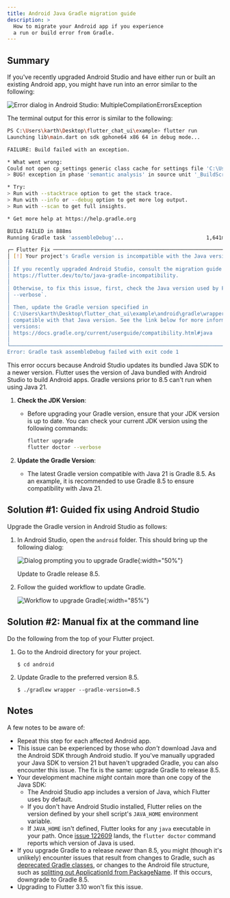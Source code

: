 ```yaml
---
title: Android Java Gradle migration guide
description: >
  How to migrate your Android app if you experience
  a run or build error from Gradle.
---
```


## Summary

If you've recently upgraded Android Studio and have either
run or built an existing Android app,
you might have run into an error similar to the following:

![Error dialog in Android Studio: MultipleCompilationErrorsException](/assets/images/docs/releaseguide/android-studio-error.png)

The terminal output for this error is similar to the following:

```sh
PS C:\Users\karth\Desktop\flutter_chat_ui\example> flutter run
Launching lib\main.dart on sdk gphone64 x86 64 in debug mode...

FAILURE: Build failed with an exception.

* What went wrong:
Could not open cp_settings generic class cache for settings file 'C:\Users\karth\Desktop\flutter_chat_ui\example\android\settings.gradle' (C:\Users\karth\.gradle\caches\7.6.3\scripts\89h1b0pgkuoa5c28iqf1kcknq).
> BUG! exception in phase 'semantic analysis' in source unit '_BuildScript_' Unsupported class file major version 65

* Try:
> Run with --stacktrace option to get the stack trace.
> Run with --info or --debug option to get more log output.
> Run with --scan to get full insights.

* Get more help at https://help.gradle.org

BUILD FAILED in 888ms
Running Gradle task 'assembleDebug'...                           1,641ms

┌─ Flutter Fix ─────────────────────────────────────────────────────────────────────────────────────────────┐   
│ [!] Your project's Gradle version is incompatible with the Java version that Flutter is using for Gradle. │   
│                                                                                                           │   
│ If you recently upgraded Android Studio, consult the migration guide at                                   │   
│ https://flutter.dev/to/to/java-gradle-incompatibility.                                                    │   
│                                                                                                           │   
│ Otherwise, to fix this issue, first, check the Java version used by Flutter by running `flutter doctor    │   
│ --verbose`.                                                                                               │   
│                                                                                                           │   
│ Then, update the Gradle version specified in                                                              │   
│ C:\Users\karth\Desktop\flutter_chat_ui\example\android\gradle\wrapper\gradle-wrapper.properties to be     │   
│ compatible with that Java version. See the link below for more information on compatible Java/Gradle      │   
│ versions:                                                                                                 │   
│ https://docs.gradle.org/current/userguide/compatibility.html#java                                         │   
│                                                                                                           │   
└───────────────────────────────────────────────────────────────────────────────────────────────────────────┘   
Error: Gradle task assembleDebug failed with exit code 1
```

This error occurs because Android Studio
updates its bundled Java SDK to a newer version.
Flutter uses the version of Java bundled with
Android Studio to build Android apps.
Gradle versions prior to 8.5 can't run when using Java 21.

1. **Check the JDK Version**:
   - Before upgrading your Gradle version, ensure that your JDK version is up to date. You can check your current JDK version using the following commands:
     ```sh
     flutter upgrade
     flutter doctor --verbose
     ```

2. **Update the Gradle Version**:
   - The latest Gradle version compatible with Java 21 is Gradle 8.5. As an example, it is recommended to use Gradle 8.5 to ensure compatibility with Java 21.

## Solution #1: Guided fix using Android Studio

Upgrade the Gradle version in Android Studio as follows:

1. In Android Studio, open the `android` folder.
   This should bring up the following dialog: 

   ![Dialog prompting you to upgrade Gradle](/assets/images/docs/releaseguide/android-studio-upgrade-alert.png){:width="50%"}

   Update to Gradle release 8.5.

1. Follow the guided workflow to update Gradle.

   ![Workflow to upgrade Gradle](/assets/images/docs/releaseguide/android-studio-gradle-upgrade.png){:width="85%"}

## Solution #2: Manual fix at the command line

Do the following from the top of your Flutter project.

1. Go to the Android directory for your project.

   ```console
   $ cd android
   ```

1. Update Gradle to the preferred version 8.5.

   ```console
   $ ./gradlew wrapper --gradle-version=8.5
   ```

## Notes

A few notes to be aware of:

* Repeat this step for each affected Android app.
* This issue can be experienced by those who
  _don't_ download Java and the Android SDK through
  Android studio.
  If you've manually upgraded your Java SDK to
  version 21 but haven't upgraded Gradle, you can
  also encounter this issue. The fix is the same:
  upgrade Gradle to release 8.5.
* Your development machine _might_ contain more
  than one copy of the Java SDK:
  * The Android Studio app includes a version of Java,
    which Flutter uses by default.
  * If you don't have Android Studio installed,
    Flutter relies on the version defined by your
    shell script's `JAVA_HOME` environment variable.
  * If `JAVA_HOME` isn't defined, Flutter looks
    for any `java` executable in your path.
    Once [issue 122609][] lands, the `flutter doctor`
    command reports which version of Java is used.
* If you upgrade Gradle to a release _newer_ than 8.5,
  you might (though it's unlikely) encounter issues
  that result from changes to Gradle, such as
  [deprecated Gradle classes][], or changes to the
  Android file structure, such as
  [splitting out ApplicationId from PackageName][].
  If this occurs, downgrade to Gradle 8.5.
* Upgrading to Flutter 3.10 won't fix this issue.

[deprecated Gradle classes]: https://docs.gradle.org/8.5/javadoc/deprecated-list.html
[issue 122609]: {{site.repo.flutter}}/issues/122609
[splitting out ApplicationId from PackageName]: http://tools.android.com/tech-docs/new-build-system/applicationid-vs-packagename
